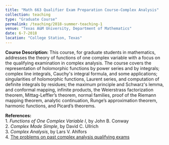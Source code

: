 ```yaml
---
title: "Math 663 Qualifier Exam Preparation Course-Complex Analysis"
collection: teaching
type: "Graduate Course"
permalink: /teaching/2018-summer-teaching-1
venue: "Texas A&M University, Department of Mathematics"
date: 6-7-2018
location: "College Station, Texas"
---
```


**Course Description:** This course, for graduate students in mathematics, addresses the theory of functions of one complex variable with a focus on the qualifying examination in complex analysis. The course covers the representation of holomorphic functions by power series and by integrals; complex line integrals, Cauchy's integral formula, and some applications; singularities of holomorphic functions, Laurent series, and computation of definite integrals by residues; the maximum principle and Schwarz's lemma, and conformal mapping,  infinite products, the Weierstrass factorization theorem, Mittag-Leffler’s theorem, normal families, proof of the Riemann mapping theorem, analytic continuation, Runge’s approximation theorem, harmonic functions, and Picard’s theorems.

**References:** <br> 1. *Functions of One Complex Variable I*, by John B. Conway <br>
                2. *Complex Made Simple*, by David C. Ullrich <br>
                3. *Complex Analysis*, by Lars V. Ahlfors <br>
                4. [The problems on past complex analysis qualifying exams](https://www.math.tamu.edu/graduate/phd/quals.html)


<!--
Heading 1
======

Nonvanishing of Hecke *L*-functions <br><br>

**Link:** [https://www.math.tamu.edu/undergraduate/research/REU/](https://www.math.tamu.edu/undergraduate/research/REU/)

Heading 2
======

Heading 3
======
-->

